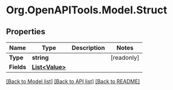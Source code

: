 # Org.OpenAPITools.Model.Struct

## Properties

| Name       | Type                              | Description | Notes      |
| ---------- | --------------------------------- | ----------- | ---------- |
| **Type**   | **string**                        |             | [readonly] |
| **Fields** | [**List&lt;Value&gt;**](Value.md) |             |

[[Back to Model list]](../README.md#documentation-for-models)
[[Back to API list]](../README.md#documentation-for-api-endpoints)
[[Back to README]](../README.md)
